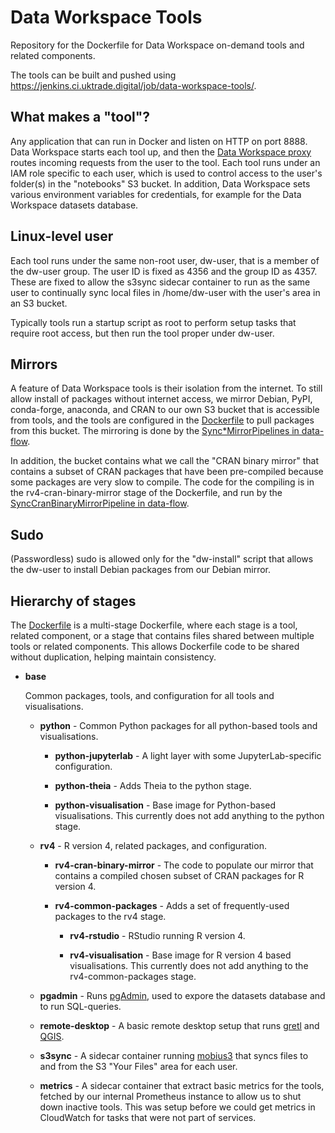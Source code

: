 # Data Workspace Tools

Repository for the Dockerfile for Data Workspace on-demand tools and related components.

The tools can be built and pushed using https://jenkins.ci.uktrade.digital/job/data-workspace-tools/.


## What makes a "tool"?

Any application that can run in Docker and listen on HTTP on port 8888. Data Workspace starts each tool up, and then the [Data Workspace proxy](https://github.com/uktrade/data-workspace-frontend/blob/master/dataworkspace/proxy.py) routes incoming requests from the user to the tool. Each tool runs under an IAM role specific to each user, which is used to control access to the user's folder(s) in the "notebooks" S3 bucket. In addition, Data Workspace sets various environment variables for credentials, for example for the Data Workspace datasets database.


## Linux-level user

Each tool runs under the same non-root user, dw-user, that is a member of the dw-user group. The user ID is fixed as 4356 and the group ID as 4357. These are fixed to allow the s3sync sidecar container to run as the same user to continually sync local files in /home/dw-user with the user's area in an S3 bucket.

Typically tools run a startup script as root to perform setup tasks that require root access, but then run the tool proper under dw-user.


## Mirrors

A feature of Data Workspace tools is their isolation from the internet. To still allow install of packages without internet access, we mirror Debian, PyPI, conda-forge, anaconda, and CRAN to our own S3 bucket that is accessible from tools, and the tools are configured in the [Dockerfile](./Dockerfile) to pull packages from this bucket. The mirroring is done by the [Sync\*MirrorPipelines in data-flow](https://github.com/uktrade/data-flow/blob/main/dags/data_infrastructure/split_mirror_sync_pipelines.py).

In addition, the bucket contains what we call the "CRAN binary mirror" that contains a subset of CRAN packages that have been pre-compiled because some packages are very slow to compile. The code for the compiling is in the rv4-cran-binary-mirror stage of the Dockerfile, and run by the [SyncCranBinaryMirrorPipeline in data-flow](https://github.com/uktrade/data-flow/blob/main/dags/data_infrastructure/mirror_cran_binary.py).


## Sudo

(Passwordless) sudo is allowed only for the "dw-install" script that allows the dw-user to install Debian packages from our Debian mirror.


## Hierarchy of stages

The [Dockerfile](./Dockerfile) is a multi-stage Dockerfile, where each stage is a tool, related component, or a stage that contains files shared between multiple tools or related components. This allows Dockerfile code to be shared without duplication, helping maintain consistency.

- **base**

  Common packages, tools, and configuration for all tools and visualisations.

  - **python** - Common Python packages for all python-based tools and visualisations.

    - **python-jupyterlab** - A light layer with some JupyterLab-specific configuration.

    - **python-theia** - Adds Theia to the python stage.

    - **python-visualisation** - Base image for Python-based visualisations. This currently does not add anything to the python stage.

   - **rv4** - R version 4, related packages, and configuration.

     - **rv4-cran-binary-mirror** - The code to populate our mirror that contains a compiled chosen subset of CRAN packages for R version 4.

     - **rv4-common-packages** - Adds a set of frequently-used packages to the rv4 stage.

       - **rv4-rstudio** - RStudio running R version 4.

       - **rv4-visualisation** - Base image for R version 4 based visualisations. This currently does not add anything to the rv4-common-packages stage.

   - **pgadmin** - Runs [pgAdmin](https://www.pgadmin.org/), used to expore the datasets database and to run SQL-queries.

   - **remote-desktop** - A basic remote desktop setup that runs [gretl](https://gretl.sourceforge.net/) and [QGIS](https://qgis.org/).

   - **s3sync** - A sidecar container running [mobius3](https://github.com/uktrade/mobius3) that syncs files to and from the S3 "Your Files" area for each user.

   - **metrics** - A sidecar container that extract basic metrics for the tools, fetched by our internal Prometheus instance to allow us to shut down inactive tools. This was setup before we could get metrics in CloudWatch for tasks that were not part of services.
